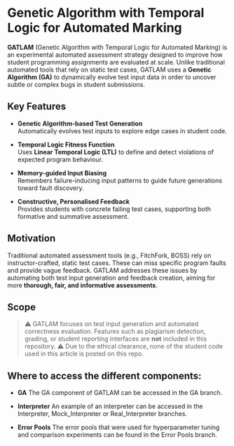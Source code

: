 # Genetic Algorithm with Temporal Logic for Automated Marking

**GATLAM** (Genetic Algorithm with Temporal Logic for Automated Marking) is an experimental automated assessment strategy designed to improve how student programming assignments are evaluated at scale. Unlike traditional automated tools that rely on static test cases, GATLAM uses a **Genetic Algorithm (GA)** to dynamically evolve test input data in order to uncover subtle or complex bugs in student submissions.

## Key Features

- **Genetic Algorithm-based Test Generation**  
  Automatically evolves test inputs to explore edge cases in student code.

- **Temporal Logic Fitness Function**  
  Uses **Linear Temporal Logic (LTL)** to define and detect violations of expected program behaviour.

- **Memory-guided Input Biasing**  
  Remembers failure-inducing input patterns to guide future generations toward fault discovery.

- **Constructive, Personalised Feedback**  
  Provides students with concrete failing test cases, supporting both formative and summative assessment.

## Motivation

Traditional automated assessment tools (e.g., FitchFork, BOSS) rely on instructor-crafted, static test cases. These can miss specific program faults and provide vague feedback. GATLAM addresses these issues by automating both test input generation and feedback creation, aiming for more **thorough, fair, and informative assessments**.

## Scope

> ⚠️ GATLAM focuses on test input generation and automated correctness evaluation. Features such as plagiarism detection, grading, or student reporting interfaces are **not** included in this repository.
> ⚠️ Due to the ethical clearance, none of the student code used in this article is posted on this repo.

## Where to access the different components:

- **GA**
  The GA component of GATLAM can be accessed in the GA branch.

- **Interpreter**
  An example of an interpreter can be accessed in the Interpreter, Mock_Interpreter or Real_Interpreter branches.

- **Error Pools**
  The error pools that were used for hyperparameter tuning and comparison experiments can be found in the Error Pools branch.
